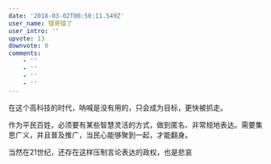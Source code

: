 ```yaml
---
date: '2018-03-02T00:50:11.549Z'
user_name: 错哥错了
user_intro: ''
upvote: 13
downvote: 0
comments:
    - ''
    - ''
    - ''
    - ''
---
```


在这个高科技的时代，呐喊是没有用的，只会成为目标，更快被抓走。

  

作为平民百姓，必须要有某些智慧灵活的方式，做到匿名、非常规地表达。需要集思广义，并且普及推广，当民心能够聚到一起，才能翻身。

  

当然在21世纪，还存在这样压制言论表达的政权，也是悲哀
